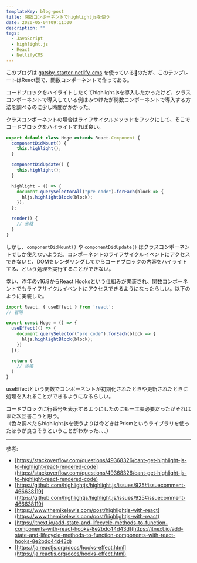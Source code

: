 ```yaml
---
templateKey: blog-post
title: 関数コンポーネントでhighlightjsを使う
date: 2020-05-04T09:11:00
description: ""
tags:
  - JavaScript
  - highlight.js
  - React
  - NetlifyCMS
---
```

このブログは [gatsby-starter-netlify-cms](https://github.com/netlify-templates/gatsby-starter-netlify-cms) を使っているのだが、このテンプレートはReact製で、関数コンポーネントで作ってある。

コードブロックをハイライトしたくてhighlight.jsを導入したかったけど、クラスコンポーネントで導入している例はみつけたが関数コンポーネントで導入する方法を調べるのに少し時間がかかった。

クラスコンポーネントの場合はライフサイクルメソッドをフックにして、そこでコードブロックをハイライトすれば良い。

```javascript
export default class Hoge extends React.Component {
  componentDidMount() {
    this.highlight();
  }

  componentDidUpdate() {
    this.highlight();
  }

  highlight = () => {
    document.querySelectorAll("pre code").forEach(block => {
      hljs.highlightBlock(block);
    });
  };

  render() {
    // 省略
  }
}
```

しかし、`componentDidMount()` や `componentDidUpdate()` はクラスコンポーネントでしか使えないようだ。コンポーネントのライフサイクルイベントにアクセスできないと、DOMをレンダリングしてからコードブロックの内容をハイライトする、という処理を実行することができない。

幸い、昨年のv16.8からReact Hooksという仕組みが実装され、関数コンポーネントでもライフサイクルイベントにアクセスできるようになったらしい。以下のように実装した。

```javascript
import React, { useEffect } from 'react';
// 省略

export const Hoge = () => {
  useEffect(() => {
    document.querySelector("pre code").forEach(block => {
      hljs.highlightBlock(block);
    })
  });

  return (
    // 省略
  )
}
```

useEffectという関数でコンポーネントが初期化されたときや更新されたときに処理を入れることができるようになるらしい。

コードブロックに行番号を表示するようにしたのにも一工夫必要だったがそれはまた次回書こうと思う。  
（色々調べたらhighlight.jsを使うよりは今どきはPrismというライブラリを使ったほうが良さそうということがわかった、、、）

---
参考:
- [https://stackoverflow.com/questions/49368326/cant-get-highlight-js-to-highlight-react-rendered-code](https://stackoverflow.com/questions/49368326/cant-get-highlight-js-to-highlight-react-rendered-code)
- [https://github.com/highlightjs/highlight.js/issues/925#issuecomment-466638119](https://github.com/highlightjs/highlight.js/issues/925#issuecomment-466638119)
- [https://www.themikelewis.com/post/highlightjs-with-react](https://www.themikelewis.com/post/highlightjs-with-react)
- [https://itnext.io/add-state-and-lifecycle-methods-to-function-components-with-react-hooks-8e2bdc44d43d](https://itnext.io/add-state-and-lifecycle-methods-to-function-components-with-react-hooks-8e2bdc44d43d)
- [https://ja.reactjs.org/docs/hooks-effect.html](https://ja.reactjs.org/docs/hooks-effect.html)
